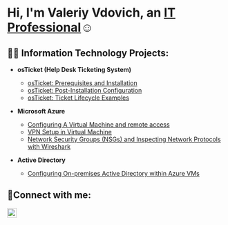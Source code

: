 <h1>Hi, I'm Valeriy Vdovich, an <a href="https://linkedin.com/in/Valeriy-vdovich">IT Professional</a>☺</h1>

<h2>👨‍💻 Information Technology Projects:</h2>

- <b>osTicket (Help Desk Ticketing System)</b>
  - [osTicket: Prerequisites and Installation](https://github.com/JonathandelcastilloIT/osticket-prereqs)
  - [osTicket: Post-Installation Configuration](https://github.com/JonathandelcastilloIT/post-install-config)
  - [osTicket: Ticket Lifecycle Examples](https://github.com/JonathandelcastilloIT/ticket-lifecycle)

- <b>Microsoft Azure</b>
  - [Configuring A Virtual Machine and remote access ](https://github.com/JonathandelcastilloIT/configure-vm)
  - [VPN Setup in Virtual Machine ](https://github.com/JonathandelcastilloIT/Setting-UP-A-VPN)
  - [Network Security Groups (NSGs) and Inspecting Network Protocols with Wireshark](https://github.com/JonathandelcastilloIT/azure-network-protocols)
 
 
 - <b>Active Directory</b>
   - [Configuring On-premises Active Directory within Azure VMs](https://github.com/JonathandelcastilloIT/Active-Directory)

<h2>🤳Connect with me:</h2>

[<img align="left" alt="Josh | LinkedIn" width="22px" src="https://cdn.jsdelivr.net/npm/simple-icons@v3/icons/linkedin.svg" />][linkedin]

[linkedin]: https://linkedin.com/in/valeriy-vdovich

